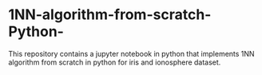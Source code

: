 # 1NN-algorithm-from-scratch-Python-
This repository contains a jupyter notebook in python that implements 1NN algorithm from scratch in python for iris and ionosphere dataset.
